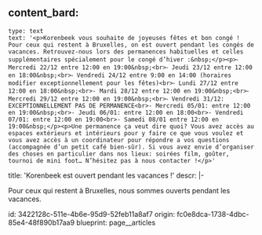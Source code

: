 content_bard:
  -
    type: text
    text: '<p>Korenbeek vous souhaite de joyeuses fêtes et bon congé ! Pour ceux qui restent à Bruxelles, on est ouvert pendant les congés de vacances. Retrouvez-nous lors des permanences habituelles et celles supplémentaires spécialement pour le congé d’hiver :&nbsp;</p><p>⁃ Mercredi 22/12 entre 12:00 en 19:00&nbsp;<br>⁃ Jeudi 23/12 entre 12:00 en 18:00&nbsp;<br>⁃ Vendredi 24/12 entre 9:00 en 14:00 (horaires modifier exceptionnellement pour les fêtes)<br>⁃ Lundi 27/12 entre 12:00 en 18:00&nbsp;<br>- Mardi 28/12 entre 12:00 en 19:00&nbsp;<br>⁃ Mercredi 29/12 entre 12:00 en 19:00&nbsp;<br>⁃ Vendredi 31/12: EXCEPTIONNELLEMENT PAS DE PERMANENCE<br>- Mercredi 05/01: entre 12:00 en 19:00&nbsp;<br>- Jeudi 06/01: entre 12:00 en 18:00<br>- Vendredi 07/01: entre 12:00 en 19:00<br>- Samedi 08/01 entre 12:00 en 19:00&nbsp;</p><p>Une permanence ça veut dire quoi? Vous avez accès au espaces extérieurs et intérieurs pour y faire ce que vous voulez et vous avez accès à un coordinateur pour répondre a vos questions (accompagnée d’un petit café bien-sûr). Si vous avez envie d’organiser des choses en particulier dans nos lieux: soirées film, goûter, tournoi de mini foot… N’hésitez pas à nous contacter !</p>'
title: 'Korenbeek est ouvert pendant les vacances !'
descr: |-
  <p>Pour ceux qui restent à Bruxelles, nous sommes ouverts pendant les vacances.
  </p>
id: 3422128c-511e-4b6e-95d9-52feb11a8af7
origin: fc0e8dca-1738-4dbc-85e4-48f890b17aa9
blueprint: page__articles
